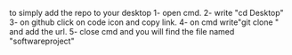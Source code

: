 to simply add the repo to your desktop
1- open cmd.
2- write "cd Desktop"
3- on github click on code icon and copy link.
4- on cmd write"git clone " and add the url.
5- close cmd and you will find the file named "softwareproject"
